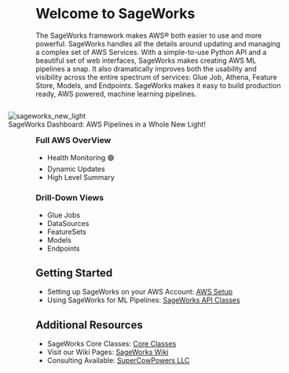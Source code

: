 # Welcome to SageWorks
The SageWorks framework makes AWS® both easier to use and more powerful. SageWorks handles all the details around updating and managing a complex set of AWS Services. With a simple-to-use Python API and a beautiful set of web interfaces, SageWorks makes creating AWS ML pipelines a snap. It also dramatically improves both the usability and visibility across the entire spectrum of services: Glue Job, Athena, Feature Store, Models, and Endpoints. SageWorks makes it easy to build production ready, AWS powered, machine learning pipelines.

<figure style="float: right; width: 520px;">
<img alt="sageworks_new_light" src="https://github.com/SuperCowPowers/sageworks/assets/4806709/5f8b32a2-ed72-45f2-bd96-91b7bbbccff4">
<figcaption>SageWorks Dashboard: AWS Pipelines in a Whole New Light!</figcaption>
</figure>

### Full AWS OverView
- Health Monitoring 🟢
- Dynamic Updates
- High Level Summary

### Drill-Down Views
- Glue Jobs
- DataSources
- FeatureSets
- Models
- Endpoints



## Getting Started
- Setting up SageWorks on your AWS Account: [AWS Setup](aws_setup/initial_setup.md)
- Using SageWorks for ML Pipelines: [SageWorks API Classes](api_classes/overview.md)

## Additional Resources
- SageWorks Core Classes: [Core Classes](core_classes/overview.md)
- Visit our Wiki Pages: [SageWorks Wiki](https://github.com/SuperCowPowers/sageworks/wiki)
- Consulting Available: [SuperCowPowers LLC](https://www.supercowpowers.com)
